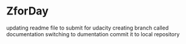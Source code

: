 # ZforDay
updating readme file to submit for udacity
creating branch called documentation
switching to dumentation
commit it to local repository
